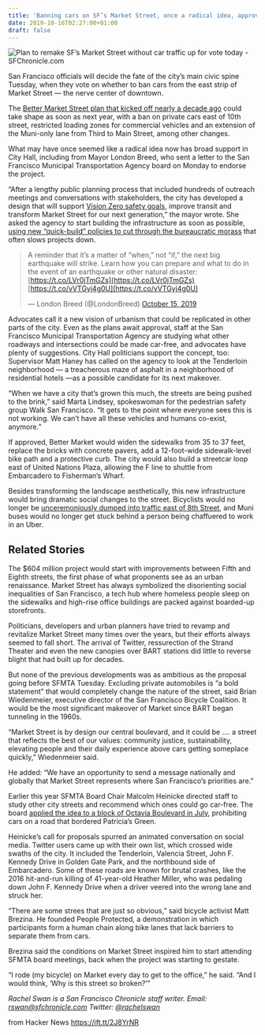 ```yaml
---
title: 'Banning cars on SF’s Market Street, once a radical idea, approved unanimously'
date: 2019-10-16T02:27:00+01:00
draft: false
---
```


![](https://s.hdnux.com/photos/01/06/12/70/18394662/11/rawImage.jpg "Plan to remake SF’s Market Street without car traffic up for vote today - SFChronicle.com")  

San Francisco officials will decide the fate of the city’s main civic spine Tuesday, when they vote on whether to ban cars from the east strip of Market Street — the nerve center of downtown.

The [Better Market Street plan that kicked off nearly a decade ago](https://www.sfchronicle.com/bayarea/article/Market-Street-makeover-safe-bike-lanes-and-no-14499546.php) could take shape as soon as next year, with a ban on private cars east of 10th street, restricted loading zones for commercial vehicles and an extension of the Muni-only lane from Third to Main Street, among other changes.

What may have once seemed like a radical idea now has broad support in City Hall, including from Mayor London Breed, who sent a letter to the San Francisco Municipal Transportation Agency board on Monday to endorse the project.

“After a lengthy public planning process that included hundreds of outreach meetings and conversations with stakeholders, the city has developed a design that will support [Vision Zero safety goals](https://www.sfchronicle.com/bayarea/article/Surge-of-critical-injuries-on-SF-s-streets-14444554.php), improve transit and transform Market Street for our next generation,” the mayor wrote. She asked the agency to start building the infrastructure as soon as possible, [using new “quick-build” policies to cut through the bureaucratic morass](https://www.sfchronicle.com/bayarea/article/City-speeds-up-approval-process-for-new-bike-13937408.php) that often slows projects down.

> A reminder that it’s a matter of “when,” not “if,” the next big earthquake will strike. Learn how you can prepare and what to do in the event of an earthquake or other natural disaster: [https://t.co/LVr0jTmGZs](https://t.co/LVr0jTmGZs) [https://t.co/vVTGyj4g0U](https://t.co/vVTGyj4g0U)
> 
> — London Breed (@LondonBreed) [October 15, 2019](https://twitter.com/LondonBreed/status/1183983881977917441?ref_src=twsrc%5Etfw)

Advocates call it a new vision of urbanism that could be replicated in other parts of the city. Even as the plans await approval, staff at the San Francisco Municipal Transportation Agency are studying what other roadways and intersections could be made car-free, and advocates have plenty of suggestions. City Hall politicians support the concept, too: Supervisor Matt Haney has called on the agency to look at the Tenderloin neighborhood — a treacherous maze of asphalt in a neighborhood of residential hotels —as a possible candidate for its next makeover.

“When we have a city that’s grown this much, the streets are being pushed to the brink,” said Marta Lindsey, spokeswoman for the pedestrian safety group Walk San Francisco. “It gets to the point where everyone sees this is not working. We can’t have all these vehicles and humans co-exist, anymore.”

If approved, Better Market would widen the sidewalks from 35 to 37 feet, replace the bricks with concrete pavers, add a 12-foot-wide sidewalk-level bike path and a protective curb. The city would also build a streetcar loop east of United Nations Plaza, allowing the F line to shuttle from Embarcadero to Fisherman’s Wharf.

Besides transforming the landscape aesthetically, this new infrastructure would bring dramatic social changes to the street. Bicyclists would no longer be [unceremoniously dumped into traffic east of 8th Street](https://www.sfchronicle.com/bayarea/article/SF-s-Market-Street-plan-would-ban-private-cars-11725834.php), and Muni buses would no longer get stuck behind a person being chaffuered to work in an Uber.

Related Stories
---------------

The $604 million project would start with improvements between Fifth and Eighth streets, the first phase of what proponents see as an urban renaissance. Market Street has always symbolized the disorienting social inequalities of San Francisco, a tech hub where homeless people sleep on the sidewalks and high-rise office buildings are packed against boarded-up storefronts.

Politicians, developers and urban planners have tried to revamp and revitalize Market Street many times over the years, but their efforts always seemed to fall short. The arrival of Twitter, ressurection of the Strand Theater and even the new canopies over BART stations did little to reverse blight that had built up for decades.

But none of the previous developments was as ambitious as the proposal going before SFMTA Tuesday. Excluding private automobiles is “a bold statement” that would completely change the nature of the street, said Brian Wiedenmeier, executive director of the San Francisco Bicycle Coalition. It would be the most significant makeover of Market since BART began tunneling in the 1960s.

“Market Street is by design our central boulevard, and it could be .... a street that reflects the best of our values: community justice, sustainability, elevating people and their daily experience above cars getting someplace quickly,” Wiedenmeier said.

He added: “We have an opportunity to send a message nationally and globally that Market Street represents where San Francisco’s priorities are.”

Earlier this year SFMTA Board Chair Malcolm Heinicke directed staff to study other city streets and recommend which ones could go car-free. The board [applied the idea to a block of Octavia Boulevard in July](https://www.sfchronicle.com/bayarea/article/City-transit-officials-vote-to-close-block-in-14100750.php), prohibiting cars on a road that bordered Patricia’s Green.

Heinicke’s call for proposals spurred an animated conversation on social media. Twitter users came up with their own list, which crossed wide swaths of the city. It included the Tenderloin, Valencia Street, John F. Kennedy Drive in Golden Gate Park, and the northbound side of Embarcadero. Some of these roads are known for brutal crashes, like the 2016 hit-and-run killing of 41-year-old Heather Miller, who was pedaling down John F. Kennedy Drive when a driver veered into the wrong lane and struck her.

“There are some strees that are just so obvious,” said bicycle activist Matt Brezina. He founded People Protected, a demonstration in which participants form a human chain along bike lanes that lack barriers to separate them from cars.

Brezina said the conditions on Market Street inspired him to start attending SFMTA board meetings, back when the project was starting to gestate.

“I rode (my bicycle) on Market every day to get to the office,” he said. “And I would think, ‘Why is this street so broken?’”

_Rachel Swan is a San Francisco Chronicle staff writer. Email: [rswan@sfchronicle.com](mailto:rswan@sfchronicle.com) Twitter: [@rachelswan](https://twitter.com/rachelswan)_

  
  
from Hacker News https://ift.tt/2J8YrNR